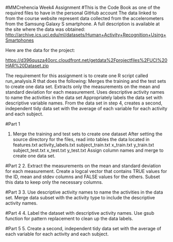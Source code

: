 #MMCrehencia Week4 Assignment
#This is the Code Book as one of the required files to have in the personal GitHub account
The data linked to from the course website represent data collected from the accelerometers from the Samsung Galaxy S smartphone. A full description is available at the site where the data was obtained: http://archive.ics.uci.edu/ml/datasets/Human+Activity+Recognition+Using+Smartphones

Here are the data for the project:

https://d396qusza40orc.cloudfront.net/getdata%2Fprojectfiles%2FUCI%20HAR%20Dataset.zip

The requirement for this assignment is to create one R script called run_analysis.R that does the following:
Merges the training and the test sets to create one data set.
Extracts only the measurements on the mean and standard deviation for each measurement.
Uses descriptive activity names to name the activities in the data set
Appropriately labels the data set with descriptive variable names.
From the data set in step 4, creates a second, independent tidy data set with the average of each variable for each activity and each subject.

#Part 1
1. Merge the training and test sets to create one dataset
After setting the source directory for the files, read into tables the data located in
features.txt activity_labels.txt subject_train.txt x_train.txt y_train.txt subject_test.txt x_test.txt y_test.txt Assign column names and merge to create one data set.

#Part 2
2. Extract the measurements on the mean and standard deviation for each measurement. 
Create a logcal vector that contains TRUE values for the ID, mean and stdev columns and FALSE values for the others. Subset this data to keep only the necessary columns.

#Part 3
3. Use descriptive activity names to name the activities in the data set.
Merge data subset with the activity type to include the descriptive activity names.

#Part 4
4. Label the dataset with descriptive activity names.
Use gsub function for pattern replacement to clean up the data labels.

#Part 5
5. Create a second, independent tidy data set with the average of each variable for each activity and each subject.
